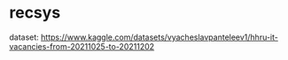 # recsys

dataset: https://www.kaggle.com/datasets/vyacheslavpanteleev1/hhru-it-vacancies-from-20211025-to-20211202
